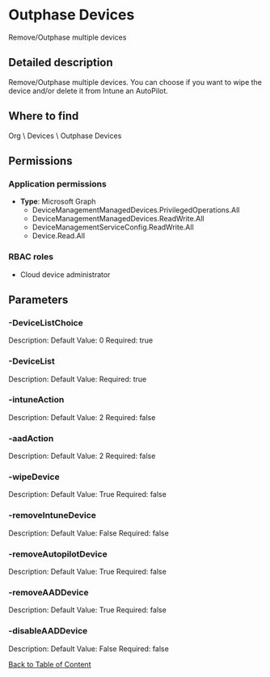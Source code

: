 # Outphase Devices

Remove/Outphase multiple devices

## Detailed description
Remove/Outphase multiple devices. You can choose if you want to wipe the device and/or delete it from Intune an AutoPilot.

## Where to find
Org \ Devices \ Outphase Devices

## Permissions
### Application permissions
- **Type**: Microsoft Graph
  - DeviceManagementManagedDevices.PrivilegedOperations.All
  - DeviceManagementManagedDevices.ReadWrite.All
  - DeviceManagementServiceConfig.ReadWrite.All
  - Device.Read.All

### RBAC roles
- Cloud device administrator


## Parameters
### -DeviceListChoice
Description: 
Default Value: 0
Required: true

### -DeviceList
Description: 
Default Value: 
Required: true

### -intuneAction
Description: 
Default Value: 2
Required: false

### -aadAction
Description: 
Default Value: 2
Required: false

### -wipeDevice
Description: 
Default Value: True
Required: false

### -removeIntuneDevice
Description: 
Default Value: False
Required: false

### -removeAutopilotDevice
Description: 
Default Value: True
Required: false

### -removeAADDevice
Description: 
Default Value: True
Required: false

### -disableAADDevice
Description: 
Default Value: False
Required: false


[Back to Table of Content](../../../README.md)

